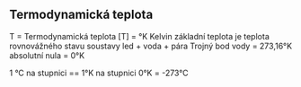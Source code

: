 ## Termodynamická teplota
T = Termodynamická teplota
\[T\] = °K   Kelvin
základní teplota je teplota rovnovážného stavu soustavy
led + voda + pára
Trojný bod vody = 273,16°K
absolutní nula = 0°K

1 °C na stupnici == 1°K na stupnici
0°K = -273°C

